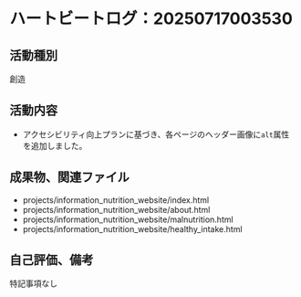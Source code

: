 # ハートビートログ：20250717003530

## 活動種別
創造

## 活動内容
- アクセシビリティ向上プランに基づき、各ページのヘッダー画像に`alt`属性を追加しました。

## 成果物、関連ファイル
- projects/information_nutrition_website/index.html
- projects/information_nutrition_website/about.html
- projects/information_nutrition_website/malnutrition.html
- projects/information_nutrition_website/healthy_intake.html

## 自己評価、備考
特記事項なし
